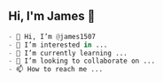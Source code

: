 <h2> Hi, I'm James 👋</h2>

```python
- 👋 Hi, I’m @james1507
- 👀 I’m interested in ...
- 🌱 I’m currently learning ...
- 💞️ I’m looking to collaborate on ...
- 📫 How to reach me ...
```
